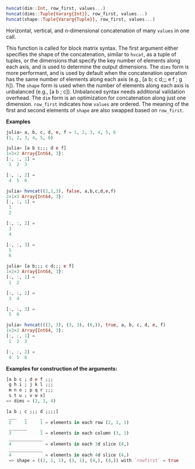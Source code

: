 
```julia
hvncat(dim::Int, row_first, values...)
hvncat(dims::Tuple{Vararg{Int}}, row_first, values...)
hvncat(shape::Tuple{Vararg{Tuple}}, row_first, values...)
```
Horizontal, vertical, and n-dimensional concatenation of many `values` in one call.

This function is called for block matrix syntax. The first argument either specifies the shape of the concatenation, similar to `hvcat`, as a tuple of tuples, or the dimensions that specify the key number of elements along each axis, and is used to determine the output dimensions. The `dims` form is more performant, and is used by default when the concatenation operation has the same number of elements along each axis (e.g., [a b; c d;;; e f ; g h]). The `shape` form is used when the number of elements along each axis is unbalanced (e.g., [a b ; c]). Unbalanced syntax needs additional validation overhead. The `dim` form is an optimization for concatenation along just one dimension. `row_first` indicates how `values` are ordered. The meaning of the first and second elements of `shape` are also swapped based on `row_first`.

**Examples**


```julia
julia> a, b, c, d, e, f = 1, 2, 3, 4, 5, 6
(1, 2, 3, 4, 5, 6)

julia> [a b c;;; d e f]
1×3×2 Array{Int64, 3}:
[:, :, 1] =
 1  2  3

[:, :, 2] =
 4  5  6

julia> hvncat((2,1,3), false, a,b,c,d,e,f)
2×1×3 Array{Int64, 3}:
[:, :, 1] =
 1
 2

[:, :, 2] =
 3
 4

[:, :, 3] =
 5
 6

julia> [a b;;; c d;;; e f]
1×2×3 Array{Int64, 3}:
[:, :, 1] =
 1  2

[:, :, 2] =
 3  4

[:, :, 3] =
 5  6

julia> hvncat(((3, 3), (3, 3), (6,)), true, a, b, c, d, e, f)
1×3×2 Array{Int64, 3}:
[:, :, 1] =
 1  2  3

[:, :, 2] =
 4  5  6
```
**Examples for construction of the arguments:**


```julia
[a b c ; d e f ;;;
 g h i ; j k l ;;;
 m n o ; p q r ;;;
 s t u ; v w x]
=> dims = (2, 3, 4)

[a b ; c ;;; d ;;;;]
 ___   _     _
 2     1     1 = elements in each row (2, 1, 1)
 _______     _
 3           1 = elements in each column (3, 1)
 _____________
 4             = elements in each 3d slice (4,)
 _____________
 4             = elements in each 4d slice (4,)
 => shape = ((2, 1, 1), (3, 1), (4,), (4,)) with `rowfirst` = true
```



